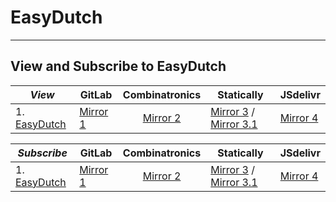 # EasyDutch
***
## View and Subscribe to EasyDutch
| _**View**_ | GitLab | Combinatronics | Statically | JSdelivr |
| ---------- | ------ | :------------: | ---------- | -------- |
| 1. [EasyDutch](https://raw.githubusercontent.com/EasyDutch-uBO/EasyDutch/gh-pages/EasyDutch.txt) | [Mirror 1](https://gitlab.com/BPower0036/EasyDutch/-/raw/gh-pages/EasyDutch.txt) | [Mirror 2](https://combinatronics.io/EasyDutch-uBO/EasyDutch/gh-pages/EasyDutch.txt) | [Mirror 3](https://cdn.statically.io/gh/EasyDutch-uBO/EasyDutch/gh-pages/EasyDutch.txt) / [Mirror 3.1](https://cdn.statically.io/gl/BPower0036/EasyDutch/-/raw/gh-pages/EasyDutch.txt) | [Mirror 4](https://cdn.jsdelivr.net/gh/EasyDutch-uBO/EasyDutch/@gh-pages/EasyDutch.txt) |

| _**Subscribe**_ | GitLab | Combinatronics | Statically | JSdelivr |
| --------------- | ------ | :------------: | ---------- | -------- |
| 1. [EasyDutch](https://subscribe.adblockplus.org/?location=https://raw.githubusercontent.com/EasyDutch-uBO/EasyDutch/gh-pages/EasyDutch.txt&title=EasyDutch) | [Mirror 1](https://subscribe.adblockplus.org/?location=https://gitlab.com/BPower0036/EasyDutch/-/raw/gh-pages/EasyDutch.txt&title=EasyDutch) | [Mirror 2](https://subscribe.adblockplus.org/?location=https://combinatronics.io/EasyDutch-uBO/EasyDutch/gh-pages/EasyDutch.txt&title=EasyDutch) | [Mirror 3](https://subscribe.adblockplus.org/?location=https://cdn.statically.io/gh/EasyDutch-uBO/EasyDutch/gh-pages/EasyDutch.txt&title=EasyDutch) / [Mirror 3.1](https://subscribe.adblockplus.org/?location=https://cdn.statically.io/gl/BPower0036/EasyDutch/-/raw/gh-pages/EasyDutch.txt&title=EasyDutch) | [Mirror 4](https://subscribe.adblockplus.org/?location=https://cdn.jsdelivr.net/gh/EasyDutch-uBO/EasyDutch@gh-pages/EasyDutch.txt&title=EasyDutch) |


